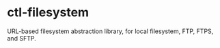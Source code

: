 ctl-filesystem
==============

URL-based filesystem abstraction library, for local filesystem, FTP, FTPS, and SFTP.
